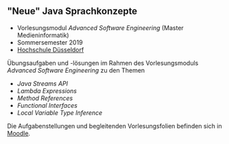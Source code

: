 ## "Neue" Java Sprachkonzepte

* Vorlesungsmodul _Advanced Software Engineering_ (Master Medieninformatik)
* Sommersemester 2019
* [Hochschule Düsseldorf](https://hs-duesseldorf.de/)

Übungsaufgaben und -lösungen im Rahmen des Vorlesungsmoduls *Advanced Software Engineering* zu den Themen
* _Java Streams API_
* _Lambda Expressions_
* _Method References_
* _Functional Interfaces_
* _Local Variable Type Inference_

Die Aufgabenstellungen und begleitenden Vorlesungsfolien befinden sich in [Moodle](https://moodle.hs-duesseldorf.de/course/view.php?id=23).
